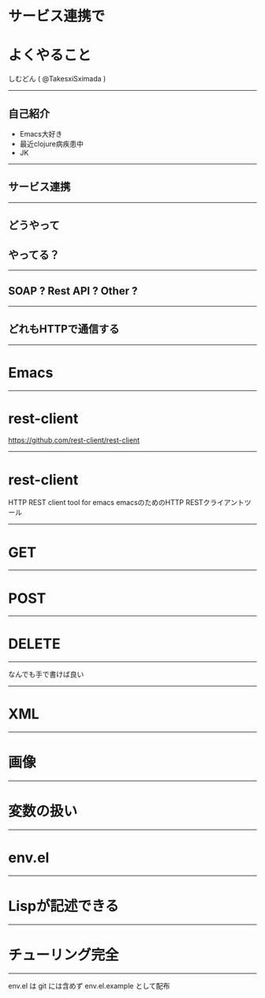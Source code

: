# サービス連携で
# よくやること

しむどん ( @TakesxiSximada )

---

## 自己紹介

- Emacs大好き
- 最近clojure病疾患中
- JK

---

## サービス連携

---

## どうやって
## やってる？

---

## SOAP ? Rest API ? Other ?

---

## どれもHTTPで通信する

---

# Emacs


---

# rest-client

https://github.com/rest-client/rest-client

---

# rest-client

HTTP REST client tool for emacs
emacsのためのHTTP RESTクライアントツール

---

# GET

---

# POST

---

# DELETE

---

なんでも手で書けば良い

---

# XML

---

# 画像

---

# 変数の扱い

---

# env.el

---

# Lispが記述できる

---

# チューリング完全

---

env.el は git には含めず env.el.example として配布
